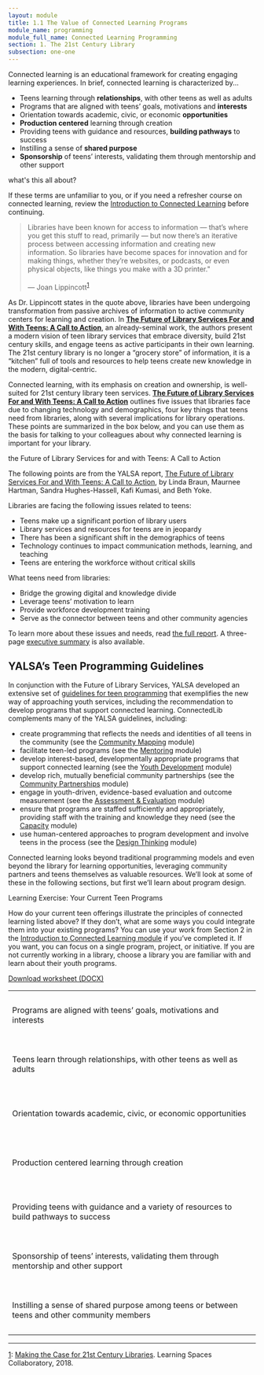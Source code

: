 ```yaml
---
layout: module
title: 1.1 The Value of Connected Learning Programs
module_name: programming
module_full_name: Connected Learning Programming
section: 1. The 21st Century Library
subsection: one-one
---
```


Connected learning is an educational framework for creating engaging learning experiences. In brief, connected learning is characterized by...

- Teens learning through **relationships**, with other teens as well as adults
- Programs that are aligned with teens’ goals, motivations and **interests**
- Orientation towards academic, civic, or economic **opportunities**
- **Production centered** learning through creation
- Providing teens with guidance and resources, **building pathways** to success
- Instilling a sense of **shared purpose**
- **Sponsorship** of teens’ interests, validating them through mentorship and other support

<div class="tips">
	<p>what's this all about?</p>
<p>If these terms are unfamiliar to you, or if you need a refresher course on connected learning, review the <a href="../introduction">Introduction to Connected Learning</a> before continuing.</p></div>

> Libraries have been known for access to information — that’s where you get this stuff to read, primarily — but now there’s an iterative process between accessing information and creating new information. So libraries have become spaces for innovation and for making things, whether they’re websites, or podcasts, or even physical objects, like things you make with a 3D printer."<br/><br/>— Joan Lippincott<sup><a href="#fn1" name="1">1</a></sup>

As Dr. Lippincott states in the quote above, libraries have been undergoing transformation from passive archives of information to active community centers for learning and creation. In [**The Future of Library Services For and With Teens: A Call to Action**](http://www.ala.org/yaforum/future-library-services-and-teens-project-report), an already-seminal work, the authors present a modern vision of teen library services that embrace diversity, build 21st century skills, and engage teens as active participants in their own learning. The 21st century library is no longer a “grocery store” of information, it is a “kitchen” full of tools and resources to help teens create new knowledge in the modern, digital-centric. 

Connected learning, with its emphasis on creation and ownership, is well-suited for 21st century library teen services. [**The Future of Library Services For and With Teens: A Call to Action**](http://www.ala.org/yaforum/future-library-services-and-teens-project-report) outlines five issues that libraries face due to changing technology and demographics, four key things that teens need from libraries, along with several implications for library operations. These points are summarized in the box below, and you can use them as the basis for talking to your colleagues about why connected learning is important for your library. 


<div class="explanatory">
<p>the Future of Library Services for and with Teens: A Call to Action</p>

<p>The following points are from the YALSA report, <a href="http://www.ala.org/yaforum/future-library-services-and-teens-project-report">The Future of Library Services For and With Teens: A Call to Action</a>, by Linda Braun, Maurnee Hartman, Sandra Hughes-Hassell, Kafi Kumasi, and Beth Yoke. </p>

<p>Libraries are facing the following issues related to teens: </p>
<ul>
<li>Teens make up a significant portion of library users</li>
<li>Library services and resources for teens are in jeopardy</li>
<li>There has been a significant shift in the demographics of teens</li>
<li>Technology continues to impact communication methods, learning, and teaching</li>
<li>Teens are entering the workforce without critical skills</li>
</ul>

<p>What teens need from libraries: </p>
<ul>
<li>Bridge the growing digital and knowledge divide</li>
<li>Leverage teens’ motivation to learn</li>
<li>Provide workforce development training</li>
<li>Serve as the connector between teens and other community agencies</li>
</ul>

<p>To learn more about these issues and needs, read <a href="http://www.ala.org/yaforum/future-library-services-and-teens-project-report">the full report</a>. A three-page <a href="http://www.ala.org/yaforum/sites/ala.org.yaforum/files/content/YALSA_nationalforum_ExecutiveSummary_Final_web.pdf">executive summary</a> is also available.</p>
</div>

## YALSA’s Teen Programming Guidelines 

In conjunction with the Future of Library Services, YALSA developed an extensive set of [guidelines for teen programming](http://www.ala.org/yalsa/teen-programming-guidelines) that exemplifies the new way of approaching youth services, including the recommendation to develop programs that support connected learning. ConnectedLib complements many of the YALSA guidelines, including: 

- create programming that reflects the needs and identities of all teens in the community (see the [Community Mapping](../communitymapping/index.html) module)
- facilitate teen-led programs (see the [Mentoring](../mentoring/index.html) module)
- develop interest-based, developmentally appropriate programs that support connected learning (see the [Youth Development](../youth-development/index.html) module)
- develop rich, mutually beneficial community partnerships (see the [Community Partnerships](../communitypartnerships/index.html) module)
- engage in youth-driven, evidence-based evaluation and outcome measurement (see the [Assessment &amp; Evaluation](../assessment/index.html) module)
- ensure that programs are staffed sufficiently and appropriately, providing staff with the training and knowledge they need (see the [Capacity](../capacity/index.html) module)
- use human-centered approaches to program development and involve teens in the process (see the [Design Thinking](../design-thinking/index.html) module)

Connected learning looks beyond traditional programming models and even beyond the library for learning opportunities, leveraging community partners and teens themselves as valuable resources. We’ll look at some of these in the following sections, but first we’ll learn about program design.

<div class="reflection">
<p><span class="box-title">Learning Exercise: Your Current Teen Programs</span></p>
<p>How do your current teen offerings illustrate the principles of connected learning listed above? If they don’t, what are some ways you could integrate them into your existing programs? You can use your work from Section 2 in the <a href="../introduction/">Introduction to Connected Learning module</a> if you’ve completed it. If you want, you can focus on a single program, project, or initiative. If you are not currently working in a library, choose a library you are familiar with and learn about their youth programs. </p>
<p><a href="docs/activity_1_1.docx">Download worksheet (DOCX)</a></p>
<table class="worksheet">
	<tr>
		<td height="100">Programs are aligned with teens’ goals, motivations and interests</td>
	</tr>
	<tr>
		<td height="100">Teens learn through relationships, with other teens as well as adults</td>
	</tr>
	<tr>
		<td height="100">Orientation towards academic, civic, or economic opportunities</td>
	</tr>
	<tr>
		<td height="100">Production centered learning through creation</td>
	</tr>
	<tr>
		<td height="100">Providing teens with guidance and a variety of resources to build pathways to success</td>
	</tr>
	<tr>
		<td height="100">Sponsorship of teens’ interests, validating them through mentorship and other support</td>
	</tr>
	<tr>
		<td height="100">Instilling a sense of shared purpose among teens or between teens and other community members</td>
	</tr>
</table>

</div>

<hr/>


<a name="fn1" href="#1">1</a>: [Making the Case for 21st Century Libraries](https://youtu.be/e0FHQBJtcI8). Learning Spaces Collaboratory, 2018.

